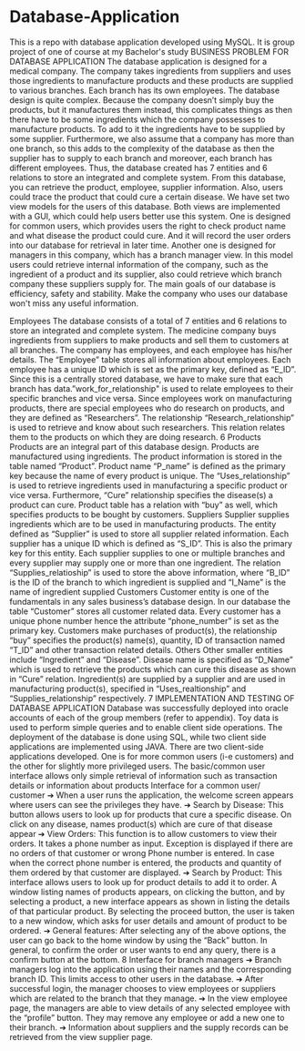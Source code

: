 # Database-Application
This is a repo with database application developed using MySQL. It is group project of one of course at my Bachelor's study
BUSINESS PROBLEM FOR DATABASE APPLICATION
The database application is designed for a medical company. The company
takes ingredients from suppliers and uses those ingredients to manufacture
products and these products are supplied to various branches. Each branch
has its own employees. The database design is quite complex. Because the
company doesn’t simply buy the products, but it manufactures them instead,
this complicates things as then there have to be some ingredients which the
company possesses to manufacture products. To add to it the ingredients
have to be supplied by some supplier. Furthermore, we also assume that a
company has more than one branch, so this adds to the complexity of the
database as then the supplier has to supply to each branch and moreover,
each branch has different employees.
Thus, the database created has 7 entities and 6 relations to store an
integrated and complete system. From this database, you can retrieve the
product, employee, supplier information. Also, users could trace the product
that could cure a certain disease.
We have set two view models for the users of this database. Both views are
implemented with a GUI, which could help users better use this system. One
is designed for common users, which provides users the right to check
product name and what disease the product could cure. And it will record the
user orders into our database for retrieval in later time. Another one is
designed for managers in this company, which has a branch manager view.
In this model users could retrieve internal information of the company, such
as the ingredient of a product and its supplier, also could retrieve which
branch company these suppliers supply for. The main goals of our database is
efficiency, safety and stability. Make the company who uses our database
won't miss any useful information.

Employees
The database consists of a total of 7 entities and 6 relations to store an
integrated and complete system. The medicine company buys ingredients
from suppliers to make products and sell them to customers at all branches.
The company has employees, and each employee has his/her details. The
“Employee” table stores all information about employees. Each employee has
a unique ID which is set as the primary key, defined as “E_ID”. Since this is a
centrally stored database, we have to make sure that each branch has
data.”work_for_relationship" is used to relate employees to their specific
branches and vice versa. Since employees work on manufacturing products,
there are special employees who do research on products, and they are
defined as “Researchers”. The relationship “Research_relationship” is used to
retrieve and know about such researchers. This relation relates them to the
products on which they are doing research.
6
Products
Products are an integral part of this database design. Products are
manufactured using ingredients. The product information is stored in the
table named “Product”. Product name “P_name” is defined as the primary
key because the name of every product is unique. The “Uses_relationship” is
used to retrieve ingredients used in manufacturing a specific product or vice
versa. Furthermore, “Cure” relationship specifies the disease(s) a product can
cure. Product table has a relation with “buy” as well, which specifies products
to be bought by customers.
Suppliers
Supplier supplies ingredients which are to be used in manufacturing
products. The entity defined as “Supplier” is used to store all supplier related
information. Each supplier has a unique ID which is defined as “S_ID”. This is
also the primary key for this entity. Each supplier supplies to one or multiple
branches and every supplier may supply one or more than one ingredient.
The relation “Supplies_relatioship” is used to store the above information,
where “B_ID” is the ID of the branch to which ingredient is supplied and
“I_Name” is the name of ingredient supplied
Customers
Customer entity is one of the fundamentals in any sales business’s database
design. In our database the table “Customer” stores all customer related data.
Every customer has a unique phone number hence the attribute
“phone_number” is set as the primary key. Customers make purchases of
product(s), the relationship “buy” specifies the product(s) name(s), quantity,
ID of transaction named “T_ID” and other transaction related details.
Others
Other smaller entities include “Ingredient” and “Disease”. Disease name is
specified as “D_Name” which is used to retrieve the products which can cure
this disease as shown in “Cure” relation. Ingredient(s) are supplied by a
supplier and are used in manufacturing product(s), specified in
“Uses_realtionship” and “Supplies_relationship” respectively.
7
IMPLEMENTATION AND TESTING OF DATABASE APPLICATION
Database was successfully deployed into oracle accounts of each of the group
members (refer to appendix). Toy data is used to perform simple queries and
to enable client side operations. The deployment of the database is done
using SQL, while two client side applications are implemented using JAVA.
There are two client-side applications developed. One is for more common
users (i-e customers) and the other for slightly more privileged users. The
basic/common user interface allows only simple retrieval of information such
as transaction details or information about products
Interface for a common user/ customer 
➔ When a user runs the application, the welcome screen appears where users can see the privileges they have.
➔ Search by Disease: This button allows users to look up for products that
cure a specific disease. On click on any
disease, names product(s) which are cure of that disease appear
➔ View Orders: This function is to allow customers to view their orders.
 It takes a phone number as input.
Exception is displayed if there are no orders of that customer or wrong
Phone number is entered. In case when the correct phone number is
entered, the products and quantity of them ordered by that customer
are displayed.
➔ Search by Product: This interface allows users to look up for product
details to add it to order. A window listing names of products appears,
on clicking the button, and by selecting a product, a new interface
appears as shown in listing the details of that particular product.
By selecting the proceed button, the user is taken to a new window,
which asks for user details and amount of product to be ordered.
➔ General features: After selecting any of the above options, the user can
go back to the home window by using the “Back” button. In general, to
confirm the order or user wants to end any query, there is a confirm
button at the bottom.
8
Interface for branch managers 
➔ Branch managers log into the application using their names and the
corresponding branch ID. This limits access to other users in the
database.
➔ After successful login, the manager chooses to view employees or
suppliers which are related to the branch that they manage.
➔ In the view employee page, the managers are able to view details of
any selected employee with the “profile” button.  They may
remove any employee or add a new one to their branch.
➔ Information about suppliers and the supply records can be retrieved
from the view supplier page.

